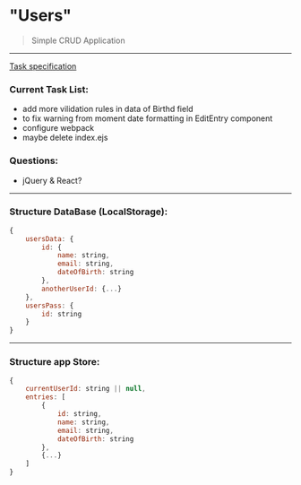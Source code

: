 # "Users"
> Simple CRUD Application
***

[Task specification](./SPECIFICATION.md)

### Current Task List:
- add more vilidation rules in data of Birthd field
- to fix warning from moment date formatting in EditEntry component
- configure webpack
- maybe delete index.ejs

### Questions:
- jQuery & React?

***

### Structure DataBase (LocalStorage):

```javascript
{
	usersData: {
		id: {
			name: string,
			email: string,
			dateOfBirth: string
		},
		anotherUserId: {...}
	},
	usersPass: {
		id: string
	}
}
```

***

### Structure app Store:

```javascript
{
	currentUserId: string || null,
	entries: [
		{
			id: string,
			name: string,
			email: string,
			dateOfBirth: string
		},
		{...}
	]
}
```